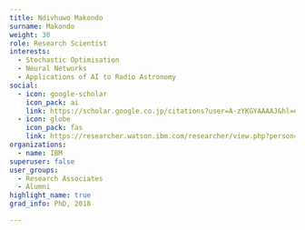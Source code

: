 ```yaml
---
title: Ndivhuwo Makondo
surname: Makondo
weight: 30
role: Research Scientist
interests:
  - Stochastic Optimisation
  - Neural Networks
  - Applications of AI to Radio Astronomy
social:
  - icon: google-scholar
    icon_pack: ai
    link: https://scholar.google.co.jp/citations?user=A-zYKGYAAAAJ&hl=en
  - icon: globe
    icon_pack: fas
    link: https://researcher.watson.ibm.com/researcher/view.php?person=ibm-Ndivhuwo.Makondo
organizations:
  - name: IBM
superuser: false
user_groups:
  - Research Associates
  - Alumni
highlight_name: true
grad_info: PhD, 2018

---
```

